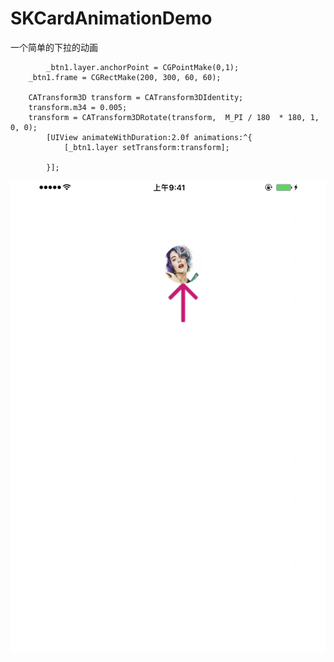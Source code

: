 # SKCardAnimationDemo
一个简单的下拉的动画
```  
		_btn1.layer.anchorPoint = CGPointMake(0,1);
	_btn1.frame = CGRectMake(200, 300, 60, 60);
	
	CATransform3D transform = CATransform3DIdentity;
	transform.m34 = 0.005;
	transform = CATransform3DRotate(transform,  M_PI / 180  * 180, 1, 0, 0);
		[UIView animateWithDuration:2.0f animations:^{
			[_btn1.layer setTransform:transform];

		}];

```  

  
   
   
![image](https://github.com/AlexanderYeah/SKCardAnimationDemo/blob/master/SKCardAnimation/card.gif)
